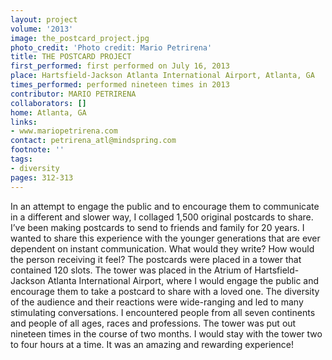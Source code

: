 ```yaml
---
layout: project
volume: '2013'
image: the_postcard_project.jpg
photo_credit: 'Photo credit: Mario Petrirena'
title: THE POSTCARD PROJECT
first_performed: first performed on July 16, 2013
place: Hartsfield-Jackson Atlanta International Airport, Atlanta, GA
times_performed: performed nineteen times in 2013
contributor: MARIO PETRIRENA
collaborators: []
home: Atlanta, GA
links:
- www.mariopetrirena.com
contact: petrirena_atl@mindspring.com
footnote: ''
tags:
- diversity
pages: 312-313
---
```


In an attempt to engage the public and to encourage them to communicate in a different and slower way, I collaged 1,500 original postcards to share. I’ve been making postcards to send to friends and family for 20 years. I wanted to share this experience with the younger generations that are ever dependent on instant communication. What would they write? How would the person receiving it feel? The postcards were placed in a tower that contained 120 slots. The tower was placed in the Atrium of Hartsfield-Jackson Atlanta International Airport, where I would engage the public and encourage them to take a postcard to share with a loved one. The diversity of the audience and their reactions were wide-ranging and led to many stimulating conversations. I encountered people from all seven continents and people of all ages, races and professions. The tower was put out nineteen times in the course of two months. I would stay with the tower two to four hours at a time. It was an amazing and rewarding experience!
